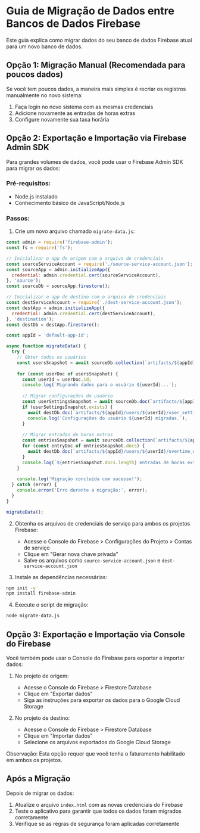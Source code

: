 # Guia de Migração de Dados entre Bancos de Dados Firebase

Este guia explica como migrar dados do seu banco de dados Firebase atual para um novo banco de dados.

## Opção 1: Migração Manual (Recomendada para poucos dados)

Se você tem poucos dados, a maneira mais simples é recriar os registros manualmente no novo sistema:

1. Faça login no novo sistema com as mesmas credenciais
2. Adicione novamente as entradas de horas extras
3. Configure novamente sua taxa horária

## Opção 2: Exportação e Importação via Firebase Admin SDK

Para grandes volumes de dados, você pode usar o Firebase Admin SDK para migrar os dados:

### Pré-requisitos:
- Node.js instalado
- Conhecimento básico de JavaScript/Node.js

### Passos:

1. Crie um novo arquivo chamado `migrate-data.js`:

```javascript
const admin = require('firebase-admin');
const fs = require('fs');

// Inicializar o app de origem com o arquivo de credenciais
const sourceServiceAccount = require('./source-service-account.json');
const sourceApp = admin.initializeApp({
  credential: admin.credential.cert(sourceServiceAccount),
}, 'source');
const sourceDb = sourceApp.firestore();

// Inicializar o app de destino com o arquivo de credenciais
const destServiceAccount = require('./dest-service-account.json');
const destApp = admin.initializeApp({
  credential: admin.credential.cert(destServiceAccount),
}, 'destination');
const destDb = destApp.firestore();

const appId = 'default-app-id';

async function migrateData() {
  try {
    // Obter todos os usuários
    const usersSnapshot = await sourceDb.collection(`artifacts/${appId}/users`).listDocuments();
    
    for (const userDoc of usersSnapshot) {
      const userId = userDoc.id;
      console.log(`Migrando dados para o usuário ${userId}...`);
      
      // Migrar configurações do usuário
      const userSettingsSnapshot = await sourceDb.doc(`artifacts/${appId}/users/${userId}/user_settings/preferences`).get();
      if (userSettingsSnapshot.exists) {
        await destDb.doc(`artifacts/${appId}/users/${userId}/user_settings/preferences`).set(userSettingsSnapshot.data());
        console.log(`Configurações do usuário ${userId} migradas.`);
      }
      
      // Migrar entradas de horas extras
      const entriesSnapshot = await sourceDb.collection(`artifacts/${appId}/users/${userId}/overtime_entries`).get();
      for (const entryDoc of entriesSnapshot.docs) {
        await destDb.doc(`artifacts/${appId}/users/${userId}/overtime_entries/${entryDoc.id}`).set(entryDoc.data());
      }
      console.log(`${entriesSnapshot.docs.length} entradas de horas extras migradas para o usuário ${userId}.`);
    }
    
    console.log('Migração concluída com sucesso!');
  } catch (error) {
    console.error('Erro durante a migração:', error);
  }
}

migrateData();
```

2. Obtenha os arquivos de credenciais de serviço para ambos os projetos Firebase:
   - Acesse o Console do Firebase > Configurações do Projeto > Contas de serviço
   - Clique em "Gerar nova chave privada"
   - Salve os arquivos como `source-service-account.json` e `dest-service-account.json`

3. Instale as dependências necessárias:
```bash
npm init -y
npm install firebase-admin
```

4. Execute o script de migração:
```bash
node migrate-data.js
```

## Opção 3: Exportação e Importação via Console do Firebase

Você também pode usar o Console do Firebase para exportar e importar dados:

1. No projeto de origem:
   - Acesse o Console do Firebase > Firestore Database
   - Clique em "Exportar dados"
   - Siga as instruções para exportar os dados para o Google Cloud Storage

2. No projeto de destino:
   - Acesse o Console do Firebase > Firestore Database
   - Clique em "Importar dados"
   - Selecione os arquivos exportados do Google Cloud Storage

Observação: Esta opção requer que você tenha o faturamento habilitado em ambos os projetos.

## Após a Migração

Depois de migrar os dados:

1. Atualize o arquivo `index.html` com as novas credenciais do Firebase
2. Teste o aplicativo para garantir que todos os dados foram migrados corretamente
3. Verifique se as regras de segurança foram aplicadas corretamente 